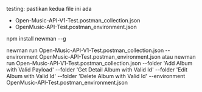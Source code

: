 testing: pastikan kedua file ini ada

- Open-Music-API-V1-Test.postman_collection.json
- OpenMusic-API-Test.postman_environment.json

npm install newman --g

newman run Open-Music-API-V1-Test.postman_collection.json --environment OpenMusic-API-Test.postman_environment.json
atau
newman run Open-Music-API-V1-Test.postman_collection.json --folder 'Add Album with Valid Payload' --folder 'Get Detail Album with Valid Id' --folder 'Edit Album with Valid Id' --folder 'Delete Album with Valid Id' --environment OpenMusic-API-Test.postman_environment.json
